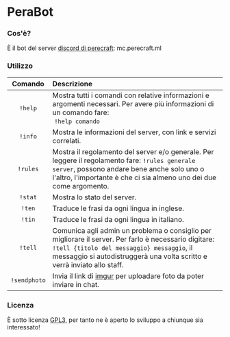 # PeraBot

### Cos'è?

È il bot del server [discord di perecraft](https://discord.gg/ZYYcv42): mc.perecraft.ml

### Utilizzo

| Comando      | Descrizione                                                                                                                                                                                                                    |
|:------------:|:------------------------------------------------------------------------------------------------------------------------------------------------------------------------------------------------------------------------------ |
| `!help`      | Mostra tutti i comandi con relative informazioni e argomenti necessari. Per avere più informazioni di un comando fare:<br/> `!help comando`                                                                                    |
| `!info`      | Mostra le informazioni del server, con link e servizi correlati.                                                                                                                                                               |
| `!rules`     | Mostra il regolamento del server e/o generale. Per leggere il regolamento fare: `!rules generale server`, possono andare bene anche solo uno o l'altro, l'importante è che ci sia almeno uno dei due come argomento.           |
| `!stat`      | Mostra lo stato del server.                                                                                                                                                                                                    |
| `!ten`       | Traduce le frasi da ogni lingua in inglese.                                                                                                                                                                                    |
| `!tin`       | Traduce le frasi da ogni lingua in italiano.                                                                                                                                                                                   |
| `!tell`      | Comunica agli admin un problema o consiglio per migliorare il server. Per farlo è necessario digitare: `!tell {titolo del messaggio} messaggio`, il messaggio si autodistruggerà una volta scritto e verrà inviato allo staff. |
| `!sendphoto` | Invia il link di [imgur](https://imgur.com/upload) per uploadare foto da poter inviare in chat.                                                                                                                                |

### Licenza

È sotto licenza [GPL3](LICENSE), per tanto ne è aperto lo sviluppo a chiunque sia interessato!
